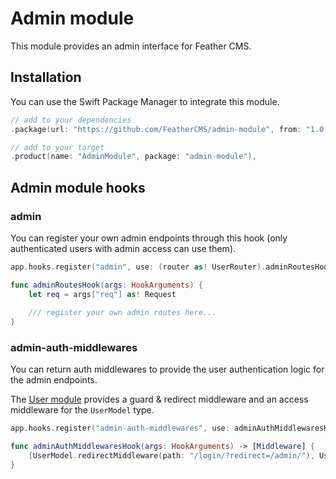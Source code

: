 # Admin module

This module provides an admin interface for Feather CMS.

## Installation

You can use the Swift Package Manager to integrate this module.

```swift
// add to your dependencies 
.package(url: "https://github.com/FeatherCMS/admin-module", from: "1.0.0-beta"),

// add to your target
.product(name: "AdminModule", package: "admin-module"),
```

## Admin module hooks

### admin

You can register your own admin endpoints through this hook (only authenticated users with admin access can use them). 

```swift
app.hooks.register("admin", use: (router as! UserRouter).adminRoutesHook)

func adminRoutesHook(args: HookArguments) {
    let req = args["req"] as! Request
    
    /// register your own admin routes here...
}
```

### admin-auth-middlewares

You can return auth middlewares to provide the user authentication logic for the admin endpoints. 

The [User module](https://github.com/FeatherCMS/user-module) provides a guard & redirect middleware and an access middleware for the `UserModel` type. 


```swift
app.hooks.register("admin-auth-middlewares", use: adminAuthMiddlewaresHook)

func adminAuthMiddlewaresHook(args: HookArguments) -> [Middleware] {
    [UserModel.redirectMiddleware(path: "/login/?redirect=/admin/"), UserAccessMiddleware(name: "admin.module.access")]
}
```
